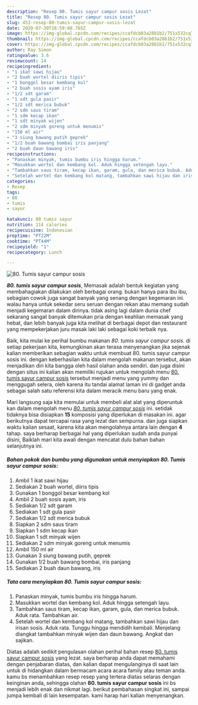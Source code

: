 ```yaml
---
description: "Resep 80. Tumis sayur campur sosis Lezat"
title: "Resep 80. Tumis sayur campur sosis Lezat"
slug: 453-resep-80-tumis-sayur-campur-sosis-lezat
date: 2020-07-30T16:59:08.765Z
image: https://img-global.cpcdn.com/recipes/ccafdcb03a28b1b2/751x532cq70/80-tumis-sayur-campur-sosis-foto-resep-utama.jpg
thumbnail: https://img-global.cpcdn.com/recipes/ccafdcb03a28b1b2/751x532cq70/80-tumis-sayur-campur-sosis-foto-resep-utama.jpg
cover: https://img-global.cpcdn.com/recipes/ccafdcb03a28b1b2/751x532cq70/80-tumis-sayur-campur-sosis-foto-resep-utama.jpg
author: Ray Simon
ratingvalue: 3.6
reviewcount: 14
recipeingredient:
- "1 ikat sawi hijau"
- "2 buah wortel diiris tipis"
- "1 bonggol besar kembang kol"
- "2 buah sosis ayam iris"
- "1/2 sdt garam"
- "1 sdt gula pasir"
- "1/2 sdt merica bubuk"
- "2 sdm saus tiram"
- "1 sdm kecap ikan"
- "1 sdt minyak wijen"
- "2 sdm minyak goreng untuk menumis"
- "150 ml air"
- "3 siung bawang putih geprek"
- "1/2 buah bawang bombai iris panjang"
- "2 buah daun bawang iris"
recipeinstructions:
- "Panaskan minyak, tumis bumbu iris hingga harum."
- "Masukkan wortel dan kembang kol. Aduk hingga setengah layu."
- "Tambahkan saus tiram, kecap ikan, garam, gula, dan merica bubuk. Aduk rata. Tambahkan air."
- "Setelah wortel dan kembang kol matang, tambahkan sawi hijau dan irisan sosis. Aduk rata. Tunggu hingga mendidih kembali. Menjelang diangkat tambahkan minyak wijen dan daun bawang. Angkat dan sajikan."
categories:
- Resep
tags:
- 80
- tumis
- sayur

katakunci: 80 tumis sayur 
nutrition: 114 calories
recipecuisine: Indonesian
preptime: "PT22M"
cooktime: "PT44M"
recipeyield: "1"
recipecategory: Lunch

---
```



![80. Tumis sayur campur sosis](https://img-global.cpcdn.com/recipes/ccafdcb03a28b1b2/751x532cq70/80-tumis-sayur-campur-sosis-foto-resep-utama.jpg)

<b><i>80. tumis sayur campur sosis</i></b>, Memasak adalah bentuk kegiatan yang membahagiakan dilakukan oleh berbagai orang. bukan hanya para ibu ibu, sebagian cowok juga sangat banyak yang senang dengan kegemaran ini. walau hanya untuk sekedar seru seruan dengan rekan atau memang sudah menjadi kegemaran dalam dirinya. tidak asing lagi dalam dunia chef sekarang sangat banyak ditemukan pria dengan keahlian memasak yang hebat, dan lebih banyak juga kita melihat di berbagai depot dan restaurant yang mempekerjakan juru masak laki laki sebagai koki terbaik nya.



Baik, kita mulai ke perihal bumbu makanan <i>80. tumis sayur campur sosis</i>. di setiap pekerjaan kita, kemungkinan akan terasa menyenangkan jika sejenak kalian memberikan sebagian waktu untuk membuat 80. tumis sayur campur sosis ini. dengan keberhasilan kita dalam mengolah makanan tersebut, akan menjadikan diri kita bangga oleh hasil olahan anda sendiri. dan juga disini dengan situs ini kalian akan memiliki rujukan untuk mengolah menu <u>80. tumis sayur campur sosis</u> tersebut menjadi menu yang yummy dan menggugah selera, oleh karena itu tandai alamat laman ini di gadget anda sebagai salah satu referensi kita dalam meracik menu baru yang enak.


Mari langsung saja kita memulai untuk membeli alat alat yang diperuntuk kan dalam mengolah menu <u><i>80. tumis sayur campur sosis</i></u> ini. setidak tidaknya bisa disiapkan <b>15</b> komposisi yang diperlukan di masakan ini. agar berikutnya dapat tercapai rasa yang lezat dan sempurna. dan juga siapkan waktu kalian sesaat, karena kita akan mengolahnya antara lain dengan <b>4</b> tahap. saya berharap berbagai hal yang diperlukan sudah anda punyai disini, Baiklah mari kita awali dengan mencatat dulu bahan bahan selanjutnya ini.

<!--inarticleads1-->

##### Bahan pokok dan bumbu yang digunakan untuk menyiapkan 80. Tumis sayur campur sosis:

1. Ambil 1 ikat sawi hijau
1. Sediakan 2 buah wortel, diiris tipis
1. Gunakan 1 bonggol besar kembang kol
1. Ambil 2 buah sosis ayam, iris
1. Sediakan 1/2 sdt garam
1. Sediakan 1 sdt gula pasir
1. Sediakan 1/2 sdt merica bubuk
1. Siapkan 2 sdm saus tiram
1. Siapkan 1 sdm kecap ikan
1. Siapkan 1 sdt minyak wijen
1. Sediakan 2 sdm minyak goreng untuk menumis
1. Ambil 150 ml air
1. Gunakan 3 siung bawang putih, geprek
1. Gunakan 1/2 buah bawang bombai, iris panjang
1. Sediakan 2 buah daun bawang, iris




<!--inarticleads2-->

##### Tata cara menyiapkan 80. Tumis sayur campur sosis:

1. Panaskan minyak, tumis bumbu iris hingga harum.
1. Masukkan wortel dan kembang kol. Aduk hingga setengah layu.
1. Tambahkan saus tiram, kecap ikan, garam, gula, dan merica bubuk. Aduk rata. Tambahkan air.
1. Setelah wortel dan kembang kol matang, tambahkan sawi hijau dan irisan sosis. Aduk rata. Tunggu hingga mendidih kembali. Menjelang diangkat tambahkan minyak wijen dan daun bawang. Angkat dan sajikan.




Diatas adalah sedikit pengulasan olahan perihal bahan resep <u>80. tumis sayur campur sosis</u> yang lezat. saya berharap anda dapat memahami dengan penjabaran diatas, dan kalian dapat mengulanginya di saat lain untuk di hidangkan dalam bermacam acara acara family atau teman anda. kamu bs menambahkan resep resep yang tertera diatas selaras dengan keinginan anda, sehingga olahan <b>80. tumis sayur campur sosis</b> ini bs menjadi lebih enak dan nikmat lagi. berikut pembahasan singkat ini, sampai jumpa kembali di lain kesempatan. kami harap hari kalian menyenangkan.

